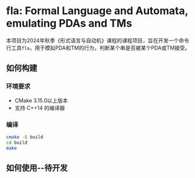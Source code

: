 # fla: Formal Language and Automata, emulating PDAs and TMs

本项目为2024年秋季《形式语言与自动机》课程的课程项目，旨在开发一个命令行工具`fla`，用于模拟PDA和TM的行为，判断某个串是否被某个PDA或TM接受。

## 如何构建

### 环境要求

- CMake 3.15.0以上版本
- 支持 C++14 的编译器

### 编译

```bash
cmake -B build
cd build
make
```

## 如何使用--待开发